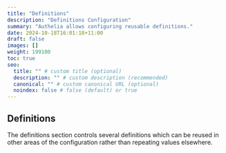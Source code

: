 ```yaml
---
title: "Definitions"
description: "Definitions Configuration"
summary: "Authelia allows configuring reusable definitions."
date: 2024-10-18T16:01:18+11:00
draft: false
images: []
weight: 199100
toc: true
seo:
  title: "" # custom title (optional)
  description: "" # custom description (recommended)
  canonical: "" # custom canonical URL (optional)
  noindex: false # false (default) or true
---
```


## Definitions

The definitions section controls several definitions which can be reused in other areas of the configuration rather than
repeating values elsewhere.
